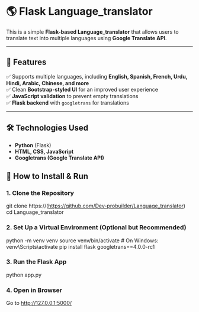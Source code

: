 # 🌎 Flask Language_translator 

This is a simple **Flask-based Language_translator** that allows users to translate text into multiple languages using **Google Translate API**.  

---

## 🚀 Features  
✅ Supports multiple languages, including **English, Spanish, French, Urdu, Hindi, Arabic, Chinese, and more**  
✅ Clean **Bootstrap-styled UI** for an improved user experience  
✅ **JavaScript validation** to prevent empty translations  
✅ **Flask backend** with `googletrans` for translations  

---

## 🛠️ Technologies Used  
- **Python** (Flask)  
- **HTML, CSS, JavaScript**  
- **Googletrans (Google Translate API)**  

## 🎯 How to Install & Run  

###  1. Clone the Repository  

git clone https://(https://github.com/Dev-probuilder/Language_translator)
cd Language_translator

### 2. Set Up a Virtual Environment (Optional but Recommended)

python -m venv venv
source venv/bin/activate  # On Windows: venv\Scripts\activate
pip install flask googletrans==4.0.0-rc1

### 3. Run the Flask App
python app.py

### 4. Open in Browser
Go to http://127.0.0.1:5000/
